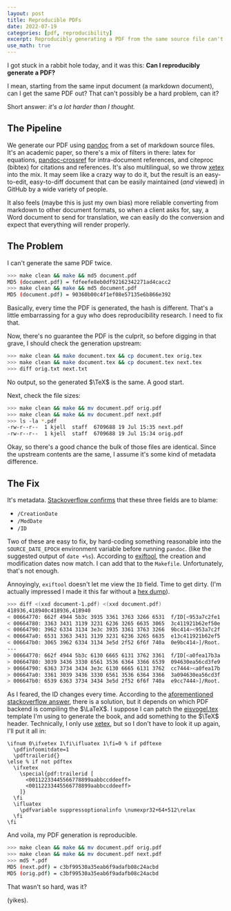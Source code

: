 ```yaml
---
layout: post
title: Reproducible PDFs
date: 2022-07-19
categories: [pdf, reproducibility]
excerpt: Reproducibly generating a PDF from the same source file can't possibly be a hard problem, can it?
use_math: true
---
```


I got stuck in a rabbit hole today, and it was this: **Can I reproducibly generate a PDF?**

I mean, starting from the same input document (a markdown document), can I get the same PDF out?
That can't possibly be a hard problem, can it?

Short answer: *it's a lot harder than I thought.*

## The Pipeline

We generate our PDF using [pandoc] from a set of markdown source files. It's an academic paper, so there's a mix of filters in there: latex for equations, [pandoc-crossref] for intra-document references, and citeproc (bibtex) for citations and references. It's also multilingual, so we throw [xetex] into the mix. It may seem like a crazy way to do it, but the result is an easy-to-edit, easy-to-diff document that can be easily maintained (_and_ viewed) in GitHub by a wide variety of people.

[pandoc]: https://pandoc.org/
[pandoc-crossref]: https://github.com/lierdakil/pandoc-crossref

It also feels (maybe this is just my own bias) more reliable converting from markdown to other document formats, so when a client asks for, say,  a Word document to send for translation, we can easily do the conversion and expect that everything will render properly.

## The Problem

I can't generate the same PDF twice.

``` bash
>>> make clean && make && md5 document.pdf
MD5 (document.pdf) = fdfeefe8eb0df92162342271ad4cacc2
>>> make clean && make && md5 document.pdf
MD5 (document.pdf) = 90360b00c4f1ef08e57135e6b866e392
```

Basically, every time the PDF is generated, the hash is different. That's a little embarrassing for a guy who does reproducibility research. I need to fix that.

Now, there's no guarantee the PDF is the culprit, so before digging in that grave, I should check the generation upstream:

```bash
>>> make clean && make document.tex && cp document.tex orig.tex
>>> make clean && make document.tex && cp document.tex next.tex
>>> diff orig.txt next.txt
```
No output, so the generated $\TeX$ is the same. A good start.

Next, check the file sizes:

```bash
>>> make clean && make && mv document.pdf orig.pdf
>>> make clean && make && mv document.pdf next.pdf
>>> ls -la *.pdf
-rw-r--r--  1 kjell  staff  6709688 19 Jul 15:35 next.pdf
-rw-r--r--  1 kjell  staff  6709688 19 Jul 15:34 orig.pdf
```
Okay, so there's a good chance the bulk of those files are identical.
Since the upstream contents are the same, I assume it's some kind of metadata difference.

## The Fix

It's metadata. [Stackoverflow confirms][tfa] that these three fields are to blame:

+ `/CreationDate`
+ `/ModDate`
+ `/ID`

[tfa]: https://tex.stackexchange.com/questions/229605/reproducible-latex-builds-compile-to-a-file-which-always-hashes-to-the-same-va

Two of these are easy to fix, by hard-coding something reasonable into the `SOURCE_DATE_EPOCH` environment variable before running `pandoc`. (like the suggested output of `date +%s`). According to [exiftool], the creation and modification dates now match. I can add that to the `Makefile`. Unfortunately, that's not enough.

 Annoyingly, `exiftool` doesn't let me view the `ID` field. Time to get dirty. (I'm actually impressed I made it this far without a [hex dump][xxd]).

[xxd]: https://github.com/vim/vim/blob/master/src/xxd/xxd.c

```bash
>>> diff <(xxd document-1.pdf) <(xxd document.pdf)
418936,418940c418936,418940
< 00664770: 662f 4944 5b3c 3935 3361 3763 3266 6531  f/ID[<953a7c2fe1
< 00664780: 3363 3431 3139 3231 6236 3265 6635 3065  3c411921b62ef50e
< 00664790: 3962 6334 3134 3e3c 3935 3361 3763 3266  9bc414><953a7c2f
< 006647a0: 6531 3363 3431 3139 3231 6236 3265 6635  e13c411921b62ef5
< 006647b0: 3065 3962 6334 3134 3e5d 2f52 6f6f 740a  0e9bc414>]/Root.
---
> 00664770: 662f 4944 5b3c 6130 6665 6131 3762 3361  f/ID[<a0fea17b3a
> 00664780: 3039 3436 3330 6561 3536 6364 3366 6539  094630ea56cd3fe9
> 00664790: 6363 3734 3434 3e3c 6130 6665 6131 3762  cc7444><a0fea17b
> 006647a0: 3361 3039 3436 3330 6561 3536 6364 3366  3a094630ea56cd3f
> 006647b0: 6539 6363 3734 3434 3e5d 2f52 6f6f 740a  e9cc7444>]/Root.
```

As I feared, the ID changes every time. According to the [aforementioned stackoverflow answer][tfa], there is a solution, but it depends on which PDF backend is compiling the $\LaTeX$. I suppose I can patch the [eisvogel.tex] template I'm using to generate the book, and add something to the $\TeX$ header. Technically, I only use [xetex], but so I don't have to look it up again, I'll put it all in:

```TeX
\ifnum 0\ifxetex 1\fi\ifluatex 1\fi=0 % if pdftexe
  \pdfinfoomitdate=1
  \pdftrailerid{}
\else % if not pdftex
  \ifxetex
    \special{pdf:trailerid [
      <00112233445566778899aabbccddeeff>
      <00112233445566778899aabbccddeeff>
    ]}
  \fi
  \ifluatex
    \pdfvariable suppressoptionalinfo \numexpr32+64+512\relax
  \fi
\fi
```

And voila, my PDF generation is reproducible.

```bash
>>> make clean && make && mv document.pdf orig.pdf
>>> make clean && make && mv document.pdf next.pdf
>>> md5 *.pdf
MD5 (next.pdf) = c3bf99530a35eab6f9adafb08c24acbd
MD5 (orig.pdf) = c3bf99530a35eab6f9adafb08c24acbd
```

That wasn't so hard, was it?

(yikes).

[exiftool]: https://exiftool.org/
[xetex]: https://tug.org/xetex/
[eisvogel.tex]: https://github.com/Wandmalfarbe/pandoc-latex-template
